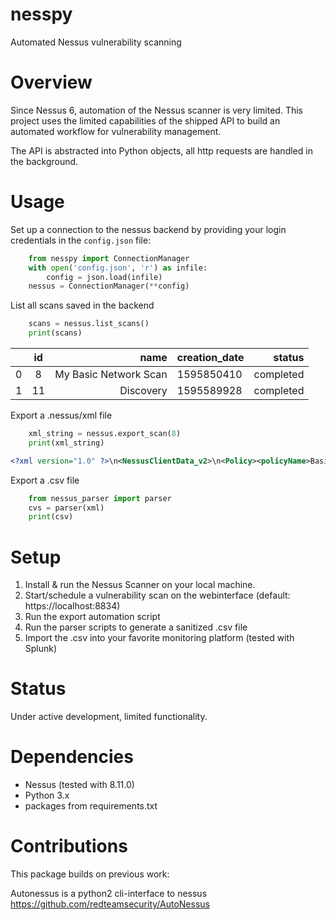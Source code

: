 # nesspy
Automated Nessus vulnerability scanning

# Overview
Since Nessus 6, automation of the Nessus scanner is very limited.
This project uses the limited capabilities of the shipped API to build an automated workflow for vulnerability management.

The API is abstracted into Python objects, all http requests are handled in the background.

# Usage
Set up a connection to the nessus backend by providing your login credentials in the `config.json` file:
``` python
    from nesspy import ConnectionManager
    with open('config.json', 'r') as infile:
        config = json.load(infile)
    nessus = ConnectionManager(**config)
```
List all scans saved in the backend
``` python
    scans = nessus.list_scans()
    print(scans)
```    
|    | id |                  name | creation_date |    status
| -- |:--:| ---------------------:| ------------- | --------:
| 0  |  8 | My Basic Network Scan |    1595850410 | completed
| 1  | 11 |             Discovery |    1595589928 | completed

Export a .nessus/xml file
``` python
    xml_string = nessus.export_scan(8)
    print(xml_string)
```
``` xml
<?xml version="1.0" ?>\n<NessusClientData_v2>\n<Policy><policyName>Basic Network Scan</policyName>\n<Preferences><ServerPreferences><preference><name>scan.enable_utf8_output</name>\n<value>no</value>\n</pr
```

Export a .csv file
``` python
    from nessus_parser import parser
    cvs = parser(xml)
    print(csv)
```

# Setup
1. Install & run the Nessus Scanner on your local machine.
2. Start/schedule a vulnerability scan on the webinterface (default: https://localhost:8834)
3. Run the export automation script
4. Run the parser scripts to generate a sanitized .csv file
5. Import the .csv into your favorite monitoring platform (tested with Splunk)

# Status
Under active development, limited functionality.

# Dependencies
* Nessus (tested with 8.11.0)
* Python 3.x
* packages from requirements.txt

# Contributions
This package builds on previous work:

Autonessus is a python2 cli-interface to nessus
https://github.com/redteamsecurity/AutoNessus
